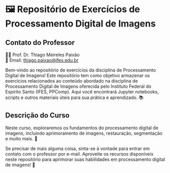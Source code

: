 # 🖼️ Repositório de Exercícios de Processamento Digital de Imagens

## Contato do Professor
👨‍🏫 Prof. Dr. Thiago Meireles Paixão  
📧 Email: [thiago.paixao@ifes.edu.br](mailto:thiago.paixao@ifes.edu.br)

Bem-vindo ao repositório de exercícios da disciplina de Processamento Digital de Imagens! Este repositório tem como objetivo armazenar os exercícios relacionados ao conteúdo abordado na disciplina de Processamento Digital de Imagens oferecida pelo Instituto Federal do Espírito Santo (IFES, PPComp). Aqui você encontrará Jupyter notebooks, scripts e outros materiais úteis para sua prática e aprendizado. 📚

## Descrição do Curso
Neste curso, exploraremos os fundamentos do processamento digital de imagens, incluindo aprimoramento de imagens, restauração, segmentação e muito mais. 🌟

Se precisar de mais alguma coisa, sinta-se à vontade para entrar em contato com o professor por e-mail. Aproveite os recursos disponíveis neste repositório para aprimorar suas habilidades em processamento digital de imagens! 🚀
